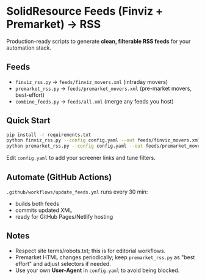 # SolidResource Feeds (Finviz + Premarket) → RSS

Production-ready scripts to generate **clean, filterable RSS feeds** for your automation stack.

## Feeds
- `finviz_rss.py` → `feeds/finviz_movers.xml` (intraday movers)
- `premarket_rss.py` → `feeds/premarket_movers.xml` (pre-market movers, best-effort)
- `combine_feeds.py` → `feeds/all.xml` (merge any feeds you host)

## Quick Start
```bash
pip install -r requirements.txt
python finviz_rss.py --config config.yaml --out feeds/finviz_movers.xml
python premarket_rss.py --config config.yaml --out feeds/premarket_movers.xml
```

Edit `config.yaml` to add your screener links and tune filters.

## Automate (GitHub Actions)
`.github/workflows/update_feeds.yml` runs every 30 min:
- builds both feeds
- commits updated XML
- ready for GitHub Pages/Netlify hosting

## Notes
- Respect site terms/robots.txt; this is for editorial workflows.
- Premarket HTML changes periodically; keep `premarket_rss.py` as "best effort" and adjust selectors if needed.
- Use your own **User-Agent** in `config.yaml` to avoid being blocked.
